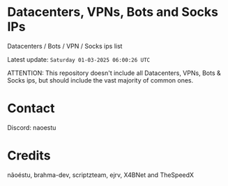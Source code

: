 # Datacenters, VPNs, Bots and Socks IPs
 
Datacenters / Bots / VPN / Socks ips list

Latest update: `Saturday 01-03-2025 06:00:26 UTC` 

ATTENTION: This repository doesn't include all Datacenters, VPNs, Bots & Socks ips, 
but should include the vast majority of common ones.

# Contact
Discord: naoestu

# Credits
nãoéstu, brahma-dev, scriptzteam, ejrv, X4BNet and TheSpeedX
